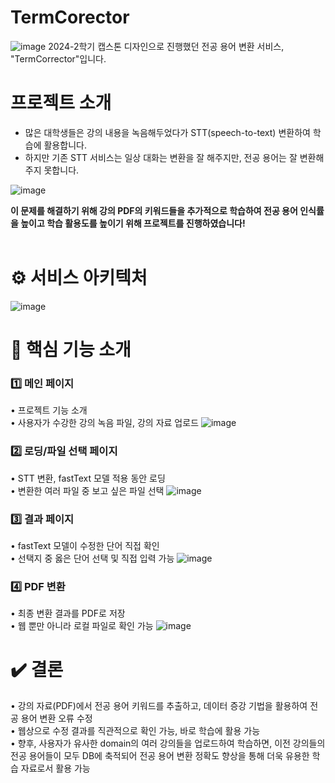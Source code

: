 # TermCorector
![image](https://github.com/user-attachments/assets/10951a4f-5d91-4531-a1ee-389c8a21669d)
2024-2학기 캡스톤 디자인으로 진행했던 전공 용어 변환 서비스, "TermCorrector"입니다.

# 프로젝트 소개

- 많은 대학생들은 강의 내용을 녹음해두었다가 STT(speech-to-text) 변환하여 학습에 활용합니다.<br>
- 하지만 기존 STT 서비스는 일상 대화는 변환을 잘 해주지만, 전공 용어는 잘 변환해주지 못합니다.<br>

![image](https://github.com/user-attachments/assets/a14c872a-3cab-414a-8607-4c36a8f3ed13)

<b>이 문제를 해결하기 위해 강의 PDF의 키워드들을 추가적으로 학습하여 전공 용어 인식률을 높이고 학습 활용도를 높이기 위해 프로젝트를 진행하였습니다!</b><br><br>

# ⚙️ 서비스 아키텍처
![image](https://github.com/user-attachments/assets/e7e825ff-2877-4a18-97a6-7625ee2a914e)

# 🔎 핵심 기능 소개
### 1️⃣ 메인 페이지<br>
• 프로젝트 기능 소개<br>
• 사용자가 수강한 강의 녹음 파일, 강의 자료 업로드
![image](https://github.com/user-attachments/assets/b5499b94-2bc8-4c73-9e7e-c441c049b8c1)

### 2️⃣ 로딩/파일 선택 페이지<br>
• STT 변환, fastText 모델 적용 동안 로딩<br>
• 변환한 여러 파일 중 보고 싶은 파일 선택
![image](https://github.com/user-attachments/assets/b2e3b719-148e-4faa-8712-5ffc0d5700e8)

### 3️⃣ 결과 페이지<br>
• fastText 모델이 수정한 단어 직접 확인<br>
• 선택지 중 옳은 단어 선택 및 직접 입력 가능 
![image](https://github.com/user-attachments/assets/d09852ef-f2f7-4102-bfae-dd34c461c3a3)

### 4️⃣ PDF 변환
• 최종 변환 결과를 PDF로 저장<br>
• 웹 뿐만 아니라 로컬 파일로 확인 가능 
![image](https://github.com/user-attachments/assets/e23447b7-f896-421a-aa74-adc837198862)

# ✔️ 결론
• 강의 자료(PDF)에서 전공 용어 키워드를 추출하고, 데이터 증강 기법을 활용하여 전공 용어 변환 오류 수정<br>
• 웹상으로 수정 결과를 직관적으로 확인 가능, 바로 학습에 활용 가능<br>
• 향후, 사용자가 유사한 domain의 여러 강의들을 업로드하여 학습하면, 이전 강의들의 전공 용어들이 모두 DB에 축적되어 전공 용어 변환 정확도 향상을 통해 더욱 유용한 학습 자료로서 활용 가능
